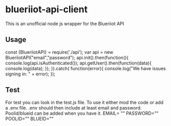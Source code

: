 # blueriiot-api-client
This is an unofficial node js wrapper for the Blueriiot API

## Usage
const {BlueriiotAPI} = require('./api');
var api = new BlueriiotAPI("email","password");
api.init().then(function(){
    console.log(api.isAuthenticated());
    api.getUser().then(function(data){
        console.log(data);
    });
}).catch( function(error){
    console.log("We have issues signing in: " + error);
});

## Test
For test you can look in the test.js file. To use it either mod the code or add a .env file.
.env should then include at least email and password. Poolid/blueid can be added when you have it.
EMAIL= ""
PASSWORD=""
POOLID=""
BLUEID=""